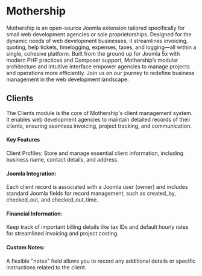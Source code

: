 # Mothership
Mothership is an open-source Joomla extension tailored specifically for small web development agencies or sole proprietorships. Designed for the dynamic needs of web development businesses, it streamlines invoicing, quoting, help tickets, timelogging, expenses, taxes, and logging—all within a single, cohesive platform. Built from the ground up for Joomla 5x with modern PHP practices and Composer support, Mothership’s modular architecture and intuitive interface empower agencies to manage projects and operations more efficiently. Join us on our journey to redefine business management in the web development landscape.

## Clients
The Clients module is the core of Mothership's client management system. It enables web development agencies to maintain detailed records of their clients, ensuring seamless invoicing, project tracking, and communication.

#### Key Features
Client Profiles:
Store and manage essential client information, including business name, contact details, and address.

#### Joomla Integration:
Each client record is associated with a Joomla user (owner) and includes standard Joomla fields for record management, such as created_by, checked_out, and checked_out_time.

#### Financial Information:
Keep track of important billing details like tax IDs and default hourly rates for streamlined invoicing and project costing.

#### Custom Notes:
A flexible "notes" field allows you to record any additional details or specific instructions related to the client.
